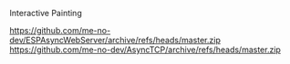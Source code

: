 Interactive Painting

https://github.com/me-no-dev/ESPAsyncWebServer/archive/refs/heads/master.zip
https://github.com/me-no-dev/AsyncTCP/archive/refs/heads/master.zip
